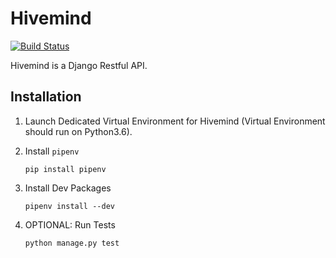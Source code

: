 # Hivemind

[![Build Status](https://travis-ci.com/RuItech/HiveMind.svg?branch=master)](https://travis-ci.com/RuItech/HiveMind)

Hivemind is a Django Restful API.

## Installation

1. Launch Dedicated Virtual Environment for Hivemind (Virtual Environment should run on Python3.6).

2. Install `pipenv`

    ```code
    pip install pipenv
    ```

3. Install Dev Packages

    ```code
    pipenv install --dev
    ```

4. OPTIONAL: Run Tests

    ```code
    python manage.py test
    ```
